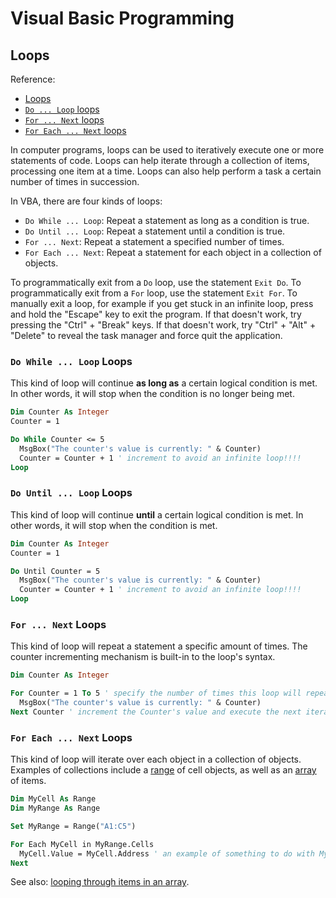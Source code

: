 # Visual Basic Programming

## Loops

Reference:

  + [Loops](https://msdn.microsoft.com/en-us/vba/language-reference-vba/articles/looping-through-code)
  + [`Do ... Loop` loops](https://msdn.microsoft.com/en-us/vba/language-reference-vba/articles/using-doloop-statements)
  + [`For ... Next` loops](https://msdn.microsoft.com/en-us/vba/language-reference-vba/articles/using-fornext-statements)
  + [`For Each ... Next` loops](https://msdn.microsoft.com/en-us/vba/language-reference-vba/articles/using-for-eachnext-statements)

In computer programs, loops can be used to iteratively execute one or more statements of code. Loops can help iterate through a collection of items, processing one item at a time. Loops can also help perform a task a certain number of times in succession.

In VBA, there are four kinds of loops:

  + `Do While ... Loop`: Repeat a statement as long as a condition is true.
  + `Do Until ... Loop`: Repeat a statement until a condition is true.
  + `For ... Next`: Repeat a statement a specified number of times.
  + `For Each ... Next`: Repeat a statement for each object in a collection of objects.

To programmatically exit from a `Do` loop, use the statement `Exit Do`. To programmatically exit from a `For` loop, use the statement `Exit For`. To manually exit a loop, for example if you get stuck in an infinite loop, press and hold the "Escape" key to exit the program. If that doesn't work, try pressing the "Ctrl" + "Break" keys. If that doesn't work, try "Ctrl" + "Alt" + "Delete" to reveal the task manager and force quit the application.

### `Do While ... Loop` Loops

This kind of loop will continue **as long as** a certain logical condition is met. In other words, it will stop when the condition is no longer being met.

```vb
Dim Counter As Integer
Counter = 1

Do While Counter <= 5
  MsgBox("The counter's value is currently: " & Counter)
  Counter = Counter + 1 ' increment to avoid an infinite loop!!!!
Loop
```

### `Do Until ... Loop` Loops

This kind of loop will continue **until** a certain logical condition is met. In other words, it will stop when the condition is met.

```vb
Dim Counter As Integer
Counter = 1

Do Until Counter = 5
  MsgBox("The counter's value is currently: " & Counter)
  Counter = Counter + 1 ' increment to avoid an infinite loop!!!!
Loop
```

### `For ... Next` Loops

This kind of loop will repeat a statement a specific amount of times. The counter incrementing mechanism is built-in to the loop's syntax.

```vb
Dim Counter As Integer

For Counter = 1 To 5 ' specify the number of times this loop will repeat
  MsgBox("The counter's value is currently: " & Counter)
Next Counter ' increment the Counter's value and execute the next iteration
```

### `For Each ... Next` Loops

This kind of loop will iterate over each object in a collection of objects. Examples of collections include a [range](/notes/excel-objects/ranges/notes.md) of cell objects, as well as an [array](/notes/visual-basic/datatypes/arrays.md) of items.

```vb
Dim MyCell As Range
Dim MyRange As Range

Set MyRange = Range("A1:C5")

For Each MyCell in MyRange.Cells
  MyCell.Value = MyCell.Address ' an example of something to do with MyCell
Next
```

See also: [looping through items in an array](/notes/visual-basic/datatypes/arrays.md#iteration).
